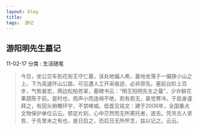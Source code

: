```yaml
---
layout: blog  
title:   
tags:  游记
---
```


## 游阳明先生墓记

11-02-17	分类 : 生活随笔

>今日，坐公交车到花街王守仁墓，该处地偏人希，墓地坐落于一偏狭小山之上，下为高速环山公路，可见遭人工开采痕迹，必非原先。墓前台阶上百步，气势甚宏，两边松柏苍翠，墓碑书云：“明王阳明先生之墓”，少许鲜花果蔬陈于前。是时也，雨声小而连绵不绝，若有若无，甚觉寒冷，于屈身谨拜之，有回头俯瞰环宇，不禁唏嘘。低首见铭文：建于2006年，全国重点文物保护单位云云。顿足片刻，心中茫然而无所寄托者，遂去。凭吊古人贤哲，于先曾未之有也，是日启之，恐后日无所怀念，兹以记之。云云。
